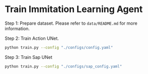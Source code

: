 # Train Immitation Learning Agent

Step 1: Prepare dataset. Please refer to `data/README.md` for more information.

Step 2: Train Action UNet.
```bash
python train.py --config "./configs/config.yaml"
```

Step 3: Train Sap UNet
```bash
python train.py --config "./configs/sap_config.yaml"
```
